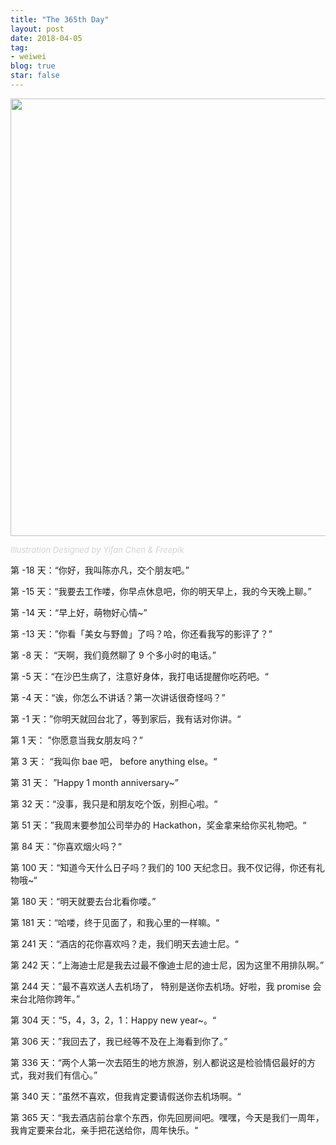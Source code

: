 ```yaml
---
title: "The 365th Day"
layout: post
date: 2018-04-05
tag:
- weiwei
blog: true
star: false
---
```


<img src="https://www.cyfyifanchen.com/assets/images/the-365th-day.jpg" style="width: 700px; display:block; margin: 0 auto;" />

<a class="link-to-author"
   style="
          font-style: italic;
          text-decoration: none;
          color: lightgray;
          font-size: 13px;
         "
href="http://www.freepik.com">Illustration Designed by Yifan Chen & Freepik</a>

第 -18 天：“你好，我叫陈亦凡，交个朋友吧。”

第 -15 天：“我要去工作喽，你早点休息吧，你的明天早上，我的今天晚上聊。”

第 -14 天：“早上好，萌物好心情~”

第 -13 天：”你看「美女与野兽」了吗？哈，你还看我写的影评了？”

第 -8 天： “天啊，我们竟然聊了 9 个多小时的电话。”

第 -5 天：“在沙巴生病了，注意好身体，我打电话提醒你吃药吧。“

第 -4 天：“诶，你怎么不讲话？第一次讲话很奇怪吗？”

第 -1 天：”你明天就回台北了，等到家后，我有话对你讲。“

第 1 天： ”你愿意当我女朋友吗？”

第 3 天： “我叫你 bae 吧， before anything else。“

第 31 天： ”Happy 1 month anniversary~”

第 32 天：“没事，我只是和朋友吃个饭，别担心啦。“

第 51 天：”我周末要参加公司举办的 Hackathon，奖金拿来给你买礼物吧。“

第 84 天：”你喜欢烟火吗？“

第 100 天：“知道今天什么日子吗？我们的 100 天纪念日。我不仅记得，你还有礼物哦~“

第 180 天：“明天就要去台北看你喽。”

第 181 天：“哈喽，终于见面了，和我心里的一样嘛。“

第 241 天：“酒店的花你喜欢吗？走，我们明天去迪士尼。“

第 242 天：”上海迪士尼是我去过最不像迪士尼的迪士尼，因为这里不用排队啊。”

第 244 天：”最不喜欢送人去机场了， 特别是送你去机场。好啦，我 promise 会来台北陪你跨年。”

第 304 天：“5，4，3，2，1：Happy new year~。“

第 306 天：”我回去了，我已经等不及在上海看到你了。”

第 336 天：“两个人第一次去陌生的地方旅游，别人都说这是检验情侣最好的方式，我对我们有信心。”

第 340 天：”虽然不喜欢，但我肯定要请假送你去机场啊。“

第 365 天：“我去酒店前台拿个东西，你先回房间吧。嘿嘿，今天是我们一周年，我肯定要来台北，亲手把花送给你，周年快乐。“